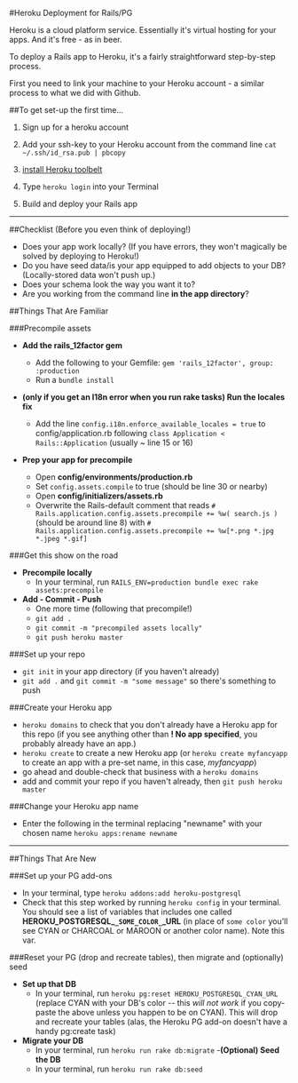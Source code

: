 #Heroku Deployment for Rails/PG

Heroku is a cloud platform service. Essentially it's virtual hosting for your apps. And it's free - as in beer.

To deploy a Rails app to Heroku, it's a fairly straightforward step-by-step process.

First you need to link your machine to your Heroku account - a similar process to what we did with Github.

##To get set-up the first time...

1. Sign up for a heroku account

2. Add your ssh-key to your Heroku account from the command line
`cat ~/.ssh/id_rsa.pub | pbcopy`

3. [install Heroku toolbelt](https://toolbelt.heroku.com)

4. Type `heroku login` into your Terminal

5. Build and deploy your Rails app


-----------------



##Checklist (Before you even think of deploying!)

- Does your app work locally? (If you have errors, they won't magically be solved by deploying to Heroku!)
- Do you have seed data/is your app equipped to add objects to your DB? (Locally-stored data won't push up.)
- Does your schema look the way you want it to?
- Are you working from the command line **in the app directory**?


##Things That Are Familiar	
	
###Precompile assets	        
- **Add the rails_12factor gem**
	- Add the following to your Gemfile: `gem 'rails_12factor', group: :production`
	- Run a `bundle install`
	
- **(only if you get an I18n error when you run rake tasks) Run the locales fix**
	- Add the line `config.i18n.enforce_available_locales = true` to config/application.rb  following `class Application < Rails::Application` (usually ~ line 15 or 16)
- **Prep your app for precompile**
	- Open **config/environments/production.rb** 
	- Set `config.assets.compile` to true (should be line 30 or nearby) 
	- Open **config/initializers/assets.rb** 
	- Overwrite the Rails-default comment that reads `# Rails.application.config.assets.precompile += %w( search.js )` (should be around line 8) with `# Rails.application.config.assets.precompile += %w[*.png *.jpg *.jpeg *.gif] `
	
###Get this show on the road
- **Precompile locally**
	- In your terminal, run `RAILS_ENV=production bundle exec rake assets:precompile`
- **Add - Commit - Push**
	- One more time (following that precompile!)
	- `git add .`
	- `git commit -m "precompiled assets locally"`
	- `git push heroku master`



###Set up your repo

- `git init` in your app directory (if you haven't already)
- `git add .` and `git commit -m "some message"` so there's something to push

###Create your Heroku app

- `heroku domains` to check that you don't already have a Heroku app for this repo (if you see anything other than **!   No app specified**, you probably already have an app.)
- `heroku create` to create a new Heroku app (or `heroku create myfancyapp` to create an app with a pre-set name, in this case, *myfancyapp*)
- go ahead and double-check that business with a `heroku domains`
- add and commit your repo if you haven't already, then `git push heroku master`

###Change your Heroku app name

- Enter the following in the terminal replacing "newname" with your chosen name `heroku apps:rename newname`


-----------------
##Things That Are New	


###Set up your PG add-ons

- In your terminal, type `heroku addons:add heroku-postgresql` 
- Check that this step worked by running `heroku config` in your terminal. You should see a list of variables that includes one called **HEROKU_POSTGRESQL_`_SOME_COLOR_`_URL** (in place of `some color` you'll see CYAN or CHARCOAL or MAROON or another color name). Note this var.


###Reset your PG (drop and recreate tables), then migrate and (optionally) seed

- **Set up that DB**
	- In your terminal, run `heroku pg:reset HEROKU_POSTGRESQL_CYAN_URL` (replace CYAN with your DB's color -- this *will not work* if you copy-paste the above unless you happen to be on CYAN). This will drop and recreate your tables (alas, the Heroku PG add-on doesn't have a handy pg:create task)
- **Migrate your DB**
	- In your terminal, run `heroku run rake db:migrate`
-**(Optional) Seed the DB**
	- In your terminal, run `heroku run rake db:seed` 
	
	
 

	
